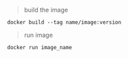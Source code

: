 > build the image

    docker build --tag name/image:version

> run image

    docker run image_name
